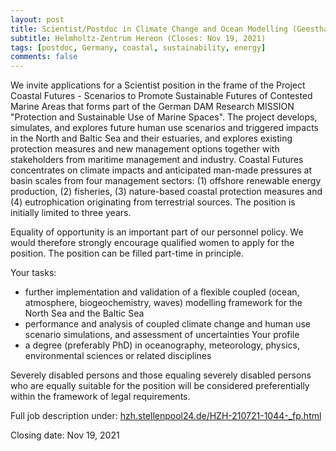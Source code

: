 ```yaml
---
layout: post
title: Scientist/Postdoc in Climate Change and Ocean Modelling (Geesthacht, Germany)
subtitle: Helmholtz-Zentrum Hereon (Closes: Nov 19, 2021)
tags: [postdoc, Germany, coastal, sustainability, energy]
comments: false
---
```


We invite applications for a Scientist position in the frame of the Project Coastal Futures - Scenarios to Promote Sustainable Futures of Contested Marine Areas that forms part of the German DAM Research MISSION "Protection and Sustainable Use of Marine Spaces". The project develops, simulates, and explores future human use scenarios and triggered impacts in the North and Baltic Sea and their estuaries, and explores existing protection measures and new management options together with stakeholders from maritime management and industry. Coastal Futures concentrates on climate impacts and anticipated man-made pressures at basin scales from four management sectors: (1) offshore renewable energy production, (2) fisheries, (3) nature-based coastal protection measures and (4) eutrophication originating from terrestrial sources. The position is initially limited to three years.

Equality of opportunity is an important part of our personnel policy. We would therefore strongly encourage qualified women to apply for the position. The position can be filled part-time in principle.

Your tasks:

* further implementation and validation of a flexible coupled (ocean, atmosphere, biogeochemistry, waves) modelling framework for the North Sea and the Baltic Sea
* performance and analysis of coupled climate change and human use scenario simulations, and assessment of uncertainties
Your profile
* a degree (preferably PhD) in oceanography, meteorology, physics, environmental sciences or related disciplines

Severely disabled persons and those equaling severely disabled persons who are equally suitable for the position will be considered preferentially within the framework of legal requirements.

Full job description under: [hzh.stellenpool24.de/HZH-210721-1044-_fp.html](hzh.stellenpool24.de/HZH-210721-1044-_fp.html)

Closing date: Nov 19, 2021
